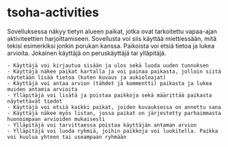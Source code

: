 # tsoha-activities

Sovelluksessa näkyy tietyn alueen paikat, jotka ovat tarkoitettu vapaa-ajan aktiviteettien harjoittamiseen. Sovellusta voi siis käyttää miettiessään, mitä tekisi esimerkiksi jonkin porukan kanssa. Paikoista voi etsiä tietoa ja lukea arvioita. Jokainen käyttäjä on peruskäyttäjä tai ylläpitäjä.

    - Käyttäjä voi kirjautua sisään ja ulos sekä luoda uuden tunnuksen
    - Käyttäjä näkee paikat kartalla ja voi painaa paikasta, jolloin siitä näytetään lisää tietoa (kuten kuvaus ja aukioloajat)
    - Käyttäjä voi antaa arvion (tähdet ja kommentti) paikasta ja lukea muiden antamia arvioita
    - Ylläpitäjä voi lisätä ja poistaa paikkoja sekä määrittää paikasta näytettävät tiedot
    - Käyttäjä voi etsiä kaikki paikat, joiden kuvauksessa on annettu sana
    - Käyttäjä näkee myös listan, jossa paikat on järjestetty parhaimmasta huonoimpaan arvioiden mukaisesti
    - Ylläpitäjä voi tarvittaessa poistaa käyttäjän antaman arvion
    - Ylläpitäjä voi luoda ryhmiä, joihin paikkoja voi luokitella. Paikka voi kuulua yhteen tai useampaan ryhmään
